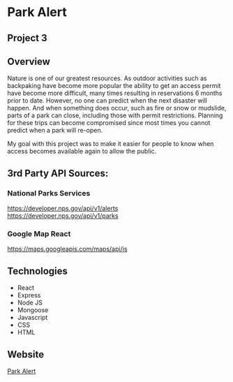# Park Alert
## Project 3

## Overview

Nature is one of our greatest resources.  As outdoor activities such as backpaking have become more popular the ability to get an access permit have become more difficult, many times resulting in reservations 6 months prior to date.  However, no one can predict when the next disaster will happen.  And when something does occur, 
 such as fire or snow or mudslide, parts of a park can close, including those with permit restrictions.  Planning for these trips can become compromised since most times you cannot predict when a park will re-open.

 My goal with this project was to make it easier for people to know when access becomes available again to allow the public.

## 3rd Party API Sources:

### National Parks Services
https://developer.nps.gov/api/v1/alerts
https://developer.nps.gov/api/v1/parks

### Google Map React
https://maps.googleapis.com/maps/api/js

## Technologies
<ul>
<li>React</li>
<li>Express</li>
<li>Node JS</li>
<li>Mongoose</li>
<li>Javascript</li>
<li>CSS</li>
<li>HTML</li>
</ul>



## Website

<a href="https://intense-headland-71507.herokuapp.com/home">Park Alert</a>
